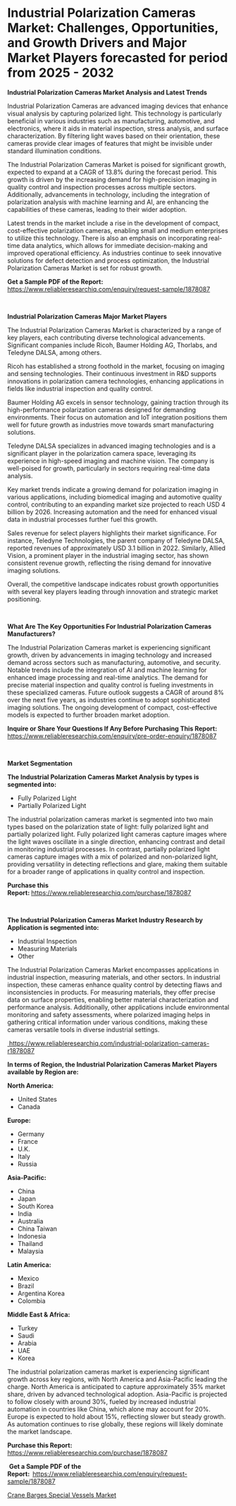 <p><h1>Industrial Polarization Cameras Market: Challenges, Opportunities, and Growth Drivers and Major Market Players forecasted for period from 2025 - 2032</h1></p><p><strong>Industrial Polarization Cameras Market Analysis and Latest Trends</strong></p>
<p><p>Industrial Polarization Cameras are advanced imaging devices that enhance visual analysis by capturing polarized light. This technology is particularly beneficial in various industries such as manufacturing, automotive, and electronics, where it aids in material inspection, stress analysis, and surface characterization. By filtering light waves based on their orientation, these cameras provide clear images of features that might be invisible under standard illumination conditions.</p><p>The Industrial Polarization Cameras Market is poised for significant growth, expected to expand at a CAGR of 13.8% during the forecast period. This growth is driven by the increasing demand for high-precision imaging in quality control and inspection processes across multiple sectors. Additionally, advancements in technology, including the integration of polarization analysis with machine learning and AI, are enhancing the capabilities of these cameras, leading to their wider adoption.</p><p>Latest trends in the market include a rise in the development of compact, cost-effective polarization cameras, enabling small and medium enterprises to utilize this technology. There is also an emphasis on incorporating real-time data analytics, which allows for immediate decision-making and improved operational efficiency. As industries continue to seek innovative solutions for defect detection and process optimization, the Industrial Polarization Cameras Market is set for robust growth.</p></p>
<p><strong>Get a Sample PDF of the Report:&nbsp;</strong> <a href="https://www.reliableresearchiq.com/enquiry/request-sample/1878087?utm_campaign=2297&utm_medium=2&utm_source=Github&utm_content=ia&utm_term=28022025&utm_id=industrial-polarization-cameras">https://www.reliableresearchiq.com/enquiry/request-sample/1878087</a></p>
<p>&nbsp;</p>
<p><strong>Industrial Polarization Cameras Major Market Players</strong></p>
<p><p>The Industrial Polarization Cameras Market is characterized by a range of key players, each contributing diverse technological advancements. Significant companies include Ricoh, Baumer Holding AG, Thorlabs, and Teledyne DALSA, among others. </p><p>Ricoh has established a strong foothold in the market, focusing on imaging and sensing technologies. Their continuous investment in R&D supports innovations in polarization camera technologies, enhancing applications in fields like industrial inspection and quality control.</p><p>Baumer Holding AG excels in sensor technology, gaining traction through its high-performance polarization cameras designed for demanding environments. Their focus on automation and IoT integration positions them well for future growth as industries move towards smart manufacturing solutions.</p><p>Teledyne DALSA specializes in advanced imaging technologies and is a significant player in the polarization camera space, leveraging its experience in high-speed imaging and machine vision. The company is well-poised for growth, particularly in sectors requiring real-time data analysis.</p><p>Key market trends indicate a growing demand for polarization imaging in various applications, including biomedical imaging and automotive quality control, contributing to an expanding market size projected to reach USD 4 billion by 2026. Increasing automation and the need for enhanced visual data in industrial processes further fuel this growth.</p><p>Sales revenue for select players highlights their market significance. For instance, Teledyne Technologies, the parent company of Teledyne DALSA, reported revenues of approximately USD 3.1 billion in 2022. Similarly, Allied Vision, a prominent player in the industrial imaging sector, has shown consistent revenue growth, reflecting the rising demand for innovative imaging solutions.</p><p>Overall, the competitive landscape indicates robust growth opportunities with several key players leading through innovation and strategic market positioning.</p></p>
<p>&nbsp;</p>
<p><strong>What Are The Key Opportunities For Industrial Polarization Cameras Manufacturers?</strong></p>
<p><p>The Industrial Polarization Cameras market is experiencing significant growth, driven by advancements in imaging technology and increased demand across sectors such as manufacturing, automotive, and security. Notable trends include the integration of AI and machine learning for enhanced image processing and real-time analytics. The demand for precise material inspection and quality control is fueling investments in these specialized cameras. Future outlook suggests a CAGR of around 8% over the next five years, as industries continue to adopt sophisticated imaging solutions. The ongoing development of compact, cost-effective models is expected to further broaden market adoption.</p></p>
<p><strong>Inquire or Share Your Questions If Any Before Purchasing This Report:</strong> <a href="https://www.reliableresearchiq.com/enquiry/pre-order-enquiry/1878087?utm_campaign=2297&utm_medium=2&utm_source=Github&utm_content=ia&utm_term=28022025&utm_id=industrial-polarization-cameras">https://www.reliableresearchiq.com/enquiry/pre-order-enquiry/1878087</a></p>
<p>&nbsp;</p>
<p><strong>Market Segmentation</strong></p>
<p><strong>The Industrial Polarization Cameras Market Analysis by types is segmented into:</strong></p>
<p><ul><li>Fully Polarized Light</li><li>Partially Polarized Light</li></ul></p>
<p><p>The industrial polarization cameras market is segmented into two main types based on the polarization state of light: fully polarized light and partially polarized light. Fully polarized light cameras capture images where the light waves oscillate in a single direction, enhancing contrast and detail in monitoring industrial processes. In contrast, partially polarized light cameras capture images with a mix of polarized and non-polarized light, providing versatility in detecting reflections and glare, making them suitable for a broader range of applications in quality control and inspection.</p></p>
<p><strong>Purchase this Report:&nbsp;</strong><a href="https://www.reliableresearchiq.com/purchase/1878087?utm_campaign=2297&utm_medium=2&utm_source=Github&utm_content=ia&utm_term=28022025&utm_id=industrial-polarization-cameras">https://www.reliableresearchiq.com/purchase/1878087</a></p>
<p>&nbsp;</p>
<p><strong>The Industrial Polarization Cameras Market Industry Research by Application is segmented into:</strong></p>
<p><ul><li>Industrial Inspection</li><li>Measuring Materials</li><li>Other</li></ul></p>
<p><p>The Industrial Polarization Cameras Market encompasses applications in industrial inspection, measuring materials, and other sectors. In industrial inspection, these cameras enhance quality control by detecting flaws and inconsistencies in products. For measuring materials, they offer precise data on surface properties, enabling better material characterization and performance analysis. Additionally, other applications include environmental monitoring and safety assessments, where polarized imaging helps in gathering critical information under various conditions, making these cameras versatile tools in diverse industrial settings.</p></p>
<p><a href="https://www.reliableresearchiq.com/industrial-polarization-cameras-r1878087?utm_campaign=2297&utm_medium=2&utm_source=Github&utm_content=ia&utm_term=28022025&utm_id=industrial-polarization-cameras">&nbsp;https://www.reliableresearchiq.com/industrial-polarization-cameras-r1878087</a></p>
<p><strong>In terms of Region, the Industrial Polarization Cameras Market Players available by Region are:</strong></p>
<p>
    <p> <strong> North America: </strong>
        <ul>
            <li>United States</li>
            <li>Canada</li>
        </ul>
        </p> 
    <p> <strong> Europe: </strong>
        <ul>
            <li>Germany</li>
            <li>France</li>
            <li>U.K.</li>
            <li>Italy</li>
            <li>Russia</li>
        </ul>
        </p> 
    <p> <strong> Asia-Pacific: </strong>
        <ul>
            <li>China</li>
            <li>Japan</li>
            <li>South Korea</li>
            <li>India</li>
            <li>Australia</li>
            <li>China Taiwan</li>
            <li>Indonesia</li>
            <li>Thailand</li>
            <li>Malaysia</li>
        </ul>
        </p> 
    <p> <strong> Latin America: </strong>
        <ul>
            <li>Mexico</li>
            <li>Brazil</li>
            <li>Argentina Korea</li>
            <li>Colombia</li>
        </ul>
        </p> 
    <p> <strong> Middle East & Africa: </strong>
        <ul>
            <li>Turkey</li>
            <li>Saudi</li>
            <li>Arabia</li>
            <li>UAE</li>
            <li>Korea</li>
        </ul>
    </p>
    </p>
<p><p>The industrial polarization cameras market is experiencing significant growth across key regions, with North America and Asia-Pacific leading the charge. North America is anticipated to capture approximately 35% market share, driven by advanced technological adoption. Asia-Pacific is projected to follow closely with around 30%, fueled by increased industrial automation in countries like China, which alone may account for 20%. Europe is expected to hold about 15%, reflecting slower but steady growth. As automation continues to rise globally, these regions will likely dominate the market landscape.</p></p>
<p><strong>Purchase this Report: </strong><a href="https://www.reliableresearchiq.com/purchase/1878087?utm_campaign=2297&utm_medium=2&utm_source=Github&utm_content=ia&utm_term=28022025&utm_id=industrial-polarization-cameras">https://www.reliableresearchiq.com/purchase/1878087</a></p>
<p>&nbsp;<strong>Get a Sample PDF of the Report:&nbsp;&nbsp;</strong><a href="https://www.reliableresearchiq.com/enquiry/request-sample/1878087?utm_campaign=2297&utm_medium=2&utm_source=Github&utm_content=ia&utm_term=28022025&utm_id=industrial-polarization-cameras">https://www.reliableresearchiq.com/enquiry/request-sample/1878087</a></p>
<p><strong></strong></p>
<p><p><a href="https://github.com/arvelm4nthig/Market-Research-Report-List-1/blob/main/crane-barges-special-vessels-market.md?utm_campaign=2297&utm_medium=2&utm_source=Github&utm_content=ia&utm_term=28022025&utm_id=industrial-polarization-cameras">Crane Barges Special Vessels Market</a></p></p>